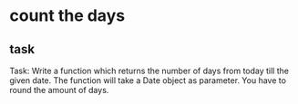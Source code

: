 # count the days

## task

Task: Write a function which returns the number of days from today till the given date.
The function will take a Date object as parameter. You have to round the amount of days.
